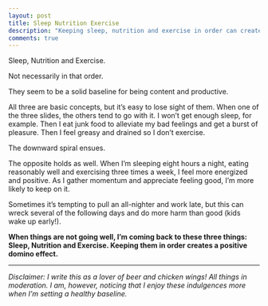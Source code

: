 ```yaml
---
layout: post
title: Sleep Nutrition Exercise
description: "Keeping sleep, nutrition and exercise in order can create a positive domino effect."
comments: true
---
```

Sleep, Nutrition and Exercise.

Not necessarily in that order.

They seem to be a solid baseline for being content and productive.

All three are basic concepts, but it’s easy to lose sight of them.  When one of the three slides, the others tend to go with it.  I won’t get enough sleep, for example.  Then I eat junk food to alleviate my bad feelings and get a burst of pleasure.  Then I feel greasy and drained so I don’t exercise.

The downward spiral ensues.

The opposite holds as well.  When I’m sleeping eight hours a night, eating reasonably well and exercising three times a week, I feel more energized and positive.  As I gather momentum and appreciate feeling good, I’m more likely to keep on it.

Sometimes it’s tempting to pull an all-nighter and work late, but this can wreck several of the following days  and do more harm than good (kids wake up early!).

**When things are not going well, I’m coming back to these three things:  Sleep, Nutrition and Exercise.  Keeping them in order creates a positive domino effect.**

----------

*Disclaimer: I write this as a lover of beer and chicken wings!  All things in moderation.  I am, however, noticing that I enjoy these indulgences more when I’m setting a healthy baseline.*
